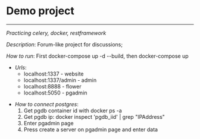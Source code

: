 # Demo project 

____
*Practicing celery, docker, restframework*

*Description*: Forum-like project for discussions;

*How to run*: First docker-compose up -d --build, then docker-compose up

+ *Urls*:
  + localhost:1337 - website
  + localhost:1337/admin - admin
  + localhost:8888 - flower
  + localhost:5050 - pgadmin

* *How to connect postgres*:
   1. Get pgdb container id with docker ps -a
   2. Get pgdb ip: docker inspect  'pgdb_iid' | grep "IPAddress"
   3. Enter pgadmin page  
   4. Press create a server on pgadmin page and enter data
